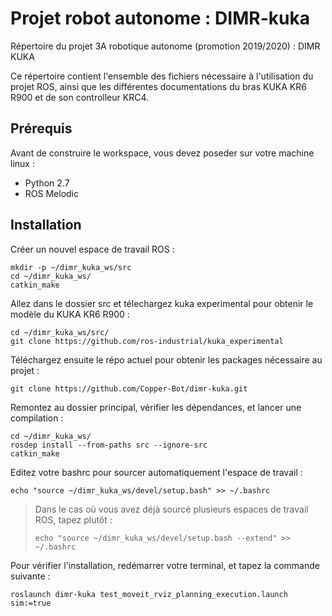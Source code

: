 # Projet robot autonome : DIMR-kuka
Répertoire du projet 3A robotique autonome (promotion 2019/2020) : DIMR KUKA

Ce répertoire contient l'ensemble des fichiers nécessaire à l'utilisation du projet ROS, ainsi que les différentes documentations du bras KUKA KR6 R900 et de son controlleur KRC4.



## Prérequis

Avant de construire le workspace, vous devez poseder sur votre machine linux :

* Python 2.7
* ROS Melodic



## Installation

Créer un nouvel espace de travail ROS :

```
mkdir -p ~/dimr_kuka_ws/src
cd ~/dimr_kuka_ws/
catkin_make
```

Allez dans le dossier src et télechargez kuka experimental pour obtenir le modèle du KUKA KR6 R900 :

```
cd ~/dimr_kuka_ws/src/
git clone https://github.com/ros-industrial/kuka_experimental
```

Téléchargez ensuite le répo actuel pour obtenir les packages nécessaire au projet :

```
git clone https://github.com/Copper-Bot/dimr-kuka.git
```

Remontez au dossier principal, vérifier les dépendances, et lancer une compilation :

```
cd ~/dimr_kuka_ws/
rosdep install --from-paths src --ignore-src
catkin_make
```

Editez votre bashrc pour sourcer automatiquement l'espace de travail :

```
echo "source ~/dimr_kuka_ws/devel/setup.bash" >> ~/.bashrc
```

>  Dans le cas où vous avez déjà sourcé plusieurs espaces de travail ROS, tapez plutôt :
>
> ```
> echo "source ~/dimr_kuka_ws/devel/setup.bash --extend" >> ~/.bashrc
> ```

Pour vérifier l'installation, redémarrer votre terminal, et tapez la commande suivante :

```
roslaunch dimr-kuka test_moveit_rviz_planning_execution.launch sim:=true
```
